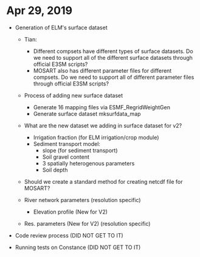 # Apr 29, 2019

- Generation of ELM's surface dataset
  - Tian: 
    - Different compsets have different types of surface datasets. Do we need to support all of the different surface datasets through official E3SM scripts? 
    - MOSART also has different parameter files for different compsets. Do we need to support all of different parameter files through official E3SM scripts?
    
  - Process of adding new surface dataset
    - Generate 16 mapping files via ESMF_RegridWeightGen
    - Generate surface dataset mksurfdata_map

  - What are the new dataset we adding in surface dataset for v2?
    - Irrigation fraction (for ELM irrigation/crop module)
    - Sediment transport model:
      - slope (for sediment transport)
      - Soil gravel content
      - 3 spatially heterogenous parameters
      - Soil depth

  - Should we create a standard method for creating netcdf file for MOSART?
   - River network parameters (resolution specific)
     - Elevation profile (New for V2)
   - Res. parameters (New for V2) (resolution specific)

- Code review process (DID NOT GET TO IT)

- Running tests on Constance (DID NOT GET TO IT)

